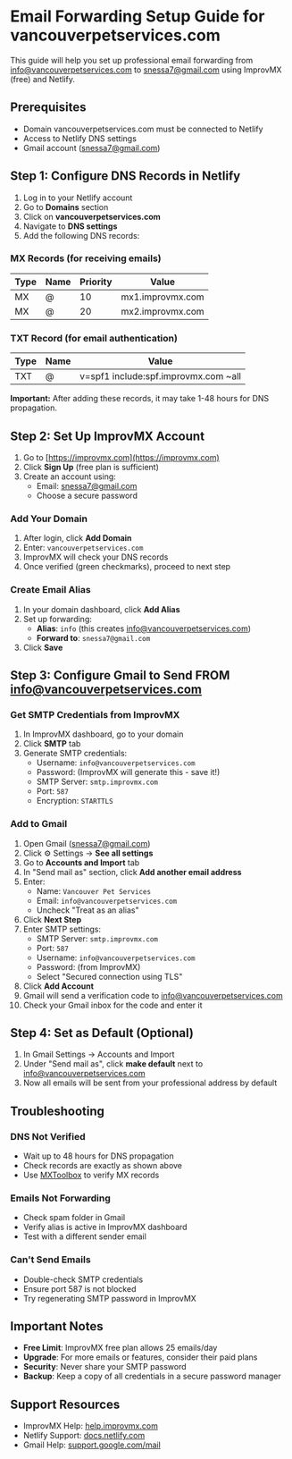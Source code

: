 # Email Forwarding Setup Guide for vancouverpetservices.com

This guide will help you set up professional email forwarding from info@vancouverpetservices.com to snessa7@gmail.com using ImprovMX (free) and Netlify.

## Prerequisites
- Domain vancouverpetservices.com must be connected to Netlify
- Access to Netlify DNS settings
- Gmail account (snessa7@gmail.com)

## Step 1: Configure DNS Records in Netlify

1. Log in to your Netlify account
2. Go to **Domains** section
3. Click on **vancouverpetservices.com**
4. Navigate to **DNS settings**
5. Add the following DNS records:

### MX Records (for receiving emails)
| Type | Name | Priority | Value |
|------|------|----------|--------|
| MX | @ | 10 | mx1.improvmx.com |
| MX | @ | 20 | mx2.improvmx.com |

### TXT Record (for email authentication)
| Type | Name | Value |
|------|------|--------|
| TXT | @ | v=spf1 include:spf.improvmx.com ~all |

**Important:** After adding these records, it may take 1-48 hours for DNS propagation.

## Step 2: Set Up ImprovMX Account

1. Go to [https://improvmx.com](https://improvmx.com)
2. Click **Sign Up** (free plan is sufficient)
3. Create an account using:
   - Email: snessa7@gmail.com
   - Choose a secure password

### Add Your Domain

1. After login, click **Add Domain**
2. Enter: `vancouverpetservices.com`
3. ImprovMX will check your DNS records
4. Once verified (green checkmarks), proceed to next step

### Create Email Alias

1. In your domain dashboard, click **Add Alias**
2. Set up forwarding:
   - **Alias**: `info` (this creates info@vancouverpetservices.com)
   - **Forward to**: `snessa7@gmail.com`
3. Click **Save**

## Step 3: Configure Gmail to Send FROM info@vancouverpetservices.com

### Get SMTP Credentials from ImprovMX

1. In ImprovMX dashboard, go to your domain
2. Click **SMTP** tab
3. Generate SMTP credentials:
   - Username: `info@vancouverpetservices.com`
   - Password: (ImprovMX will generate this - save it!)
   - SMTP Server: `smtp.improvmx.com`
   - Port: `587`
   - Encryption: `STARTTLS`

### Add to Gmail

1. Open Gmail (snessa7@gmail.com)
2. Click ⚙️ Settings → **See all settings**
3. Go to **Accounts and Import** tab
4. In "Send mail as" section, click **Add another email address**
5. Enter:
   - Name: `Vancouver Pet Services`
   - Email: `info@vancouverpetservices.com`
   - Uncheck "Treat as an alias"
6. Click **Next Step**
7. Enter SMTP settings:
   - SMTP Server: `smtp.improvmx.com`
   - Port: `587`
   - Username: `info@vancouverpetservices.com`
   - Password: (from ImprovMX)
   - Select "Secured connection using TLS"
8. Click **Add Account**
9. Gmail will send a verification code to info@vancouverpetservices.com
10. Check your Gmail inbox for the code and enter it

## Step 4: Set as Default (Optional)

1. In Gmail Settings → Accounts and Import
2. Under "Send mail as", click **make default** next to info@vancouverpetservices.com
3. Now all emails will be sent from your professional address by default

## Troubleshooting

### DNS Not Verified
- Wait up to 48 hours for DNS propagation
- Check records are exactly as shown above
- Use [MXToolbox](https://mxtoolbox.com) to verify MX records

### Emails Not Forwarding
- Check spam folder in Gmail
- Verify alias is active in ImprovMX dashboard
- Test with a different sender email

### Can't Send Emails
- Double-check SMTP credentials
- Ensure port 587 is not blocked
- Try regenerating SMTP password in ImprovMX

## Important Notes

- **Free Limit**: ImprovMX free plan allows 25 emails/day
- **Upgrade**: For more emails or features, consider their paid plans
- **Security**: Never share your SMTP password
- **Backup**: Keep a copy of all credentials in a secure password manager

## Support Resources

- ImprovMX Help: [help.improvmx.com](https://help.improvmx.com)
- Netlify Support: [docs.netlify.com](https://docs.netlify.com)
- Gmail Help: [support.google.com/mail](https://support.google.com/mail)